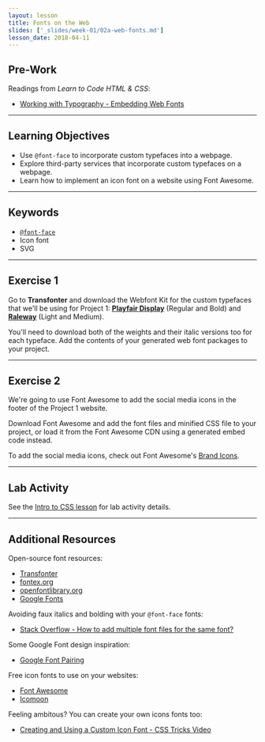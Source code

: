 ```yaml
---
layout: lesson
title: Fonts on the Web
slides: ['_slides/week-01/02a-web-fonts.md']
lesson_date: 2018-04-11
---
```


## Pre-Work

Readings from _Learn to Code HTML & CSS_:

* [Working with Typography - Embedding Web Fonts](http://learn.shayhowe.com/html-css/working-with-typography/#embedding-web-fonts)

---

## Learning Objectives

* Use `@font-face` to incorporate custom typefaces into a webpage.
* Explore third-party services that incorporate custom typefaces on a webpage.
* Learn how to implement an icon font on a website using Font Awesome.

---

## Keywords

* [`@font-face`](https://developer.mozilla.org/en/docs/Web/CSS/@font-face)
* Icon font
* SVG

---

## Exercise 1

Go to **Transfonter** and download the Webfont Kit for the custom typefaces that we'll be using for Project 1: **[Playfair Display](http://www.fontsquirrel.com/fonts/playfair-display)** (Regular and Bold) and **[Raleway](http://www.fontsquirrel.com/fonts/raleway)** (Light and Medium).

You'll need to download both of the weights and their italic versions too for each typeface. Add the contents of your generated web font packages to your project.

---

## Exercise 2

We're going to use Font Awesome to add the social media icons in the footer of the Project 1 website.

Download Font Awesome and add the font files and minified CSS file to your project, or load it from the Font Awesome CDN using a generated embed code instead.

To add the social media icons, check out Font Awesome's [Brand Icons](https://fontawesome.com/icons?d=gallery&s=brands).

---

## Lab Activity

See the [Intro to CSS lesson](/lesson/intro-to-css/) for lab activity details.

---

## Additional Resources

Open-source font resources:

* [Transfonter](https://transfonter.org/)
* [fontex.org](http://www.fontex.org/)
* [openfontlibrary.org](http://openfontlibrary.org/)
* [Google Fonts](https://www.google.com/fonts#)

Avoiding faux italics and bolding with your `@font-face` fonts:

* [Stack Overflow - How to add multiple font files for the same font?](http://stackoverflow.com/questions/2436749/how-to-add-multiple-font-files-for-the-same-font)

Some Google Font design inspiration:

* [Google Font Pairing](http://femmebot.github.io/google-type/)

Free icon fonts to use on your websites:

* [Font Awesome](http://fortawesome.github.io/Font-Awesome/)
* [Icomoon](https://icomoon.io/)

Feeling ambitous? You can create your own icons fonts too:

* [Creating and Using a Custom Icon Font - CSS Tricks Video](https://css-tricks.com/video-screencasts/113-creating-and-using-a-custom-icon-font/)
